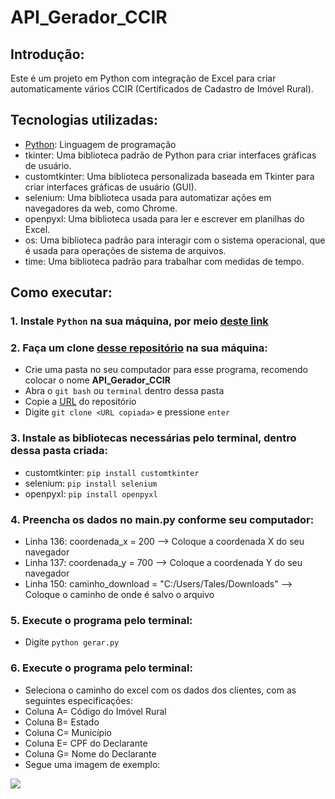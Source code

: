# API_Gerador_CCIR

## Introdução:
Este é um projeto em Python com integração de Excel para criar automaticamente vários CCIR (Certificados de Cadastro de Imóvel Rural).

## Tecnologias utilizadas:
* [Python](https://www.python.org/): Linguagem de programação
* tkinter: Uma biblioteca padrão de Python para criar interfaces gráficas de usuário.
* customtkinter: Uma biblioteca personalizada baseada em Tkinter para criar interfaces gráficas de usuário (GUI).
* selenium: Uma biblioteca usada para automatizar ações em navegadores da web, como Chrome.
* openpyxl: Uma biblioteca usada para ler e escrever em planilhas do Excel.
* os: Uma biblioteca padrão para interagir com o sistema operacional, que é usada para operações de sistema de arquivos.
* time: Uma biblioteca padrão para trabalhar com medidas de tempo.

## Como executar:
### **1. Instale `Python` na sua máquina, por meio [deste link](https://www.python.org/)**

### **2. Faça um clone [desse repositório](https://github.com/TalesPequeno/API_Gerador_CCIR.git) na sua máquina:**

* Crie uma pasta no seu computador para esse programa, recomendo colocar o nome **API_Gerador_CCIR**
* Abra o `git bash` ou `terminal` dentro dessa pasta
* Copie a [URL](https://github.com/TalesPequeno/API_Gerador_CCIR.git) do repositório
* Digite `git clone <URL copiada>` e pressione `enter`

### **3. Instale as bibliotecas necessárias pelo terminal, dentro dessa pasta criada:**

* customtkinter: `pip install customtkinter`
* selenium: `pip install selenium`
* openpyxl: `pip install openpyxl`

### **4. Preencha os dados no main.py conforme seu computador:**

* Linha 136: coordenada_x = 200 --> Coloque a coordenada X do seu navegador
* Linha 137: coordenada_y = 700 --> Coloque a coordenada Y do seu navegador
* Linha 150: caminho_download = "C:/Users/Tales/Downloads" --> Coloque o caminho de onde é salvo o arquivo

### **5. Execute o programa pelo terminal:**
* Digite `python gerar.py`

### **6. Execute o programa pelo terminal:**
* Seleciona o caminho do excel com os dados dos clientes, com as seguintes especificações:
* Coluna A= Código do Imóvel Rural
* Coluna B= Estado
* Coluna C= Município
* Coluna E= CPF do Declarante
* Coluna G= Nome do Declarante
* Segue uma imagem de exemplo:
<img src="https://uploaddeimagens.com.br/images/004/656/533/original/Exemplo_excel.png?1699216681">

